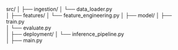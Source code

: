 src/
│
├── ingestion/
│   └── data_loader.py       
│
├── features/
│   └── feature_engineering.py 
│
├── model/
│   ├── train.py                
│   └── evaluate.py             
│
├── deployment/
│   └── inference_pipeline.py      
│
├── main.py                   
